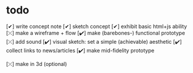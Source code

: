 # todo

[✔] write concept note
[✔] sketch concept
[✔] exhibit basic html+js ability
[⤫] make a wireframe + flow
[✔️] make (barebones-) functional prototype
[⤫] add sound
[✔️] visual sketch: set a simple (achievable) aesthetic
[✔️] collect links to news/articles
[✔️] make mid-fidelity prototype

[⤫] make in 3d (optional)